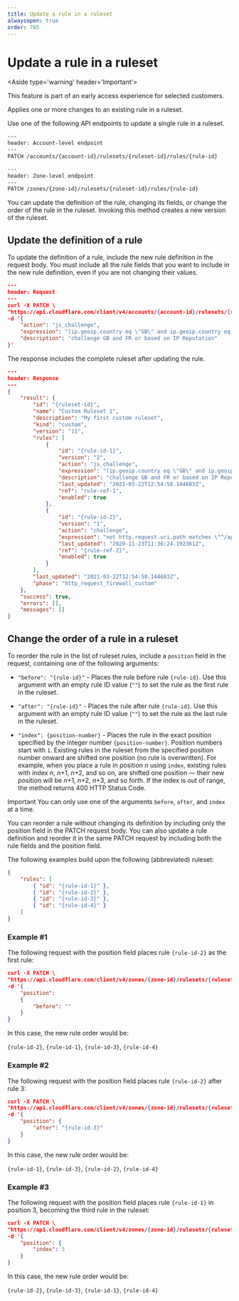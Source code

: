 ```yaml
---
title: Update a rule in a ruleset
alwaysopen: true
order: 785
---
```


# Update a rule in a ruleset

<Aside type='warning' header='Important'>

This feature is part of an early access experience for selected customers.

</Aside>

Applies one or more changes to an existing rule in a ruleset.

Use one of the following API endpoints to update a single rule in a ruleset.

```bash
---
header: Account-level endpoint
---
PATCH /accounts/{account-id}/rulesets/{ruleset-id}/rules/{rule-id}
```

```bash
---
header: Zone-level endpoint
---
PATCH /zones/{zone-id}/rulesets/{ruleset-id}/rules/{rule-id}
```

You can update the definition of the rule, changing its fields, or change the order of the rule in the ruleset. Invoking this method creates a new version of the ruleset.

## Update the definition of a rule

To update the definition of a rule, include the new rule definition in the request body. You must include all the rule fields that you want to include in the new rule definition, even if you are not changing their values.

```json
---
header: Request
---
curl -X PATCH \
"https://api.cloudflare.com/client/v4/accounts/{account-id}/rulesets/{ruleset-id}/rules/{rule-id-1}" \
-d '{
    "action": "js_challenge",
    "expression": "(ip.geoip.country eq \"GB\" and ip.geoip.country eq \"FR\")  or cf.threat_score > 0",
    "description": "challenge GB and FR or based on IP Reputation"
}'

```

The response includes the complete ruleset after updating the rule.

```json
---
header: Response
---
{
    "result": {
        "id": "{ruleset-id}",
        "name": "Custom Ruleset 1",
        "description": "My first custom ruleset",
        "kind": "custom",
        "version": "11",
        "rules": [
            {
                "id": "{rule-id-1}",
                "version": "2",
                "action": "js_challenge",
                "expression": "(ip.geoip.country eq \"GB\" and ip.geoip.country eq \"FR\")  or cf.threat_score > 0",
                "description": "challenge GB and FR or based on IP Reputation",
                "last_updated": "2021-03-22T12:54:58.144683Z",
                "ref": "rule-ref-1",
                "enabled": true
            },
            {
                "id": "{rule-id-2}",
                "version": "1",
                "action": "challenge",
                "expression": "not http.request.uri.path matches \"^/api/.*$\"",
                "last_updated": "2020-11-23T11:36:24.192361Z",
                "ref": "{rule-ref-2}",
                "enabled": true
            }
        ],
        "last_updated": "2021-03-22T12:54:58.144683Z",
        "phase": "http_request_firewall_custom"
    },
    "success": true,
    "errors": [],
    "messages": []
}
```

## Change the order of a rule in a ruleset

To reorder the rule in the list of ruleset rules, include a `position` field in the request, containing one of the following arguments:

* `"before": "{rule-id}"` - Places the rule before rule `{rule-id}`. Use this argument with an empty rule ID value (`""`) to set the rule as the first rule in the ruleset.

* `"after": "{rule-id}"` - Places the rule after rule `{rule-id}`. Use this argument with an empty rule ID value (`""`) to set the rule as the last rule in the ruleset.

* `"index": {position-number}` - Places the rule in the exact position specified by the integer number `{position-number}`. Position numbers start with `1`. Existing rules in the ruleset from the specified position number onward are shifted one position (no rule is overwritten). For example, when you place a rule in position <var>n</var> using `index`, existing rules with index <var>n</var>, <var>n</var>+1, <var>n</var>+2, and so on, are shifted one position — their new position will be <var>n</var>+1, <var>n</var>+2, <var>n</var>+3, and so forth. If the index is out of range, the method returns 400 HTTP Status Code.

Important
You can only use one of the arguments `before`, `after`, and `index` at a time.

You can reorder a rule without changing its definition by including only the position field in the PATCH request body. You can also update a rule definition and reorder it in the same PATCH request by including both the rule fields and the position field.

The following examples build upon the following (abbreviated) ruleset:

```json
{
    "rules": [
        { "id": "{rule-id-1}" },
        { "id": "{rule-id-2}" },
        { "id": "{rule-id-3}" },
        { "id": "{rule-id-4}" }
    ]
}
```

### Example #1

The following request with the position field places rule `{rule-id-2}` as the first rule:

```json
curl -X PATCH \
"https://api.cloudflare.com/client/v4/zones/{zone-id}/rulesets/{ruleset-id}/rules/{rule-id-2}" \
-d '{
    "position": 
    {
        "before": ""
    }
}
```
In this case, the new rule order would be:

`{rule-id-2}`, `{rule-id-1}`, `{rule-id-3}`, `{rule-id-4}`

### Example #2

The following request with the position field places rule `{rule-id-2}` after rule 3:

```json
curl -X PATCH \
"https://api.cloudflare.com/client/v4/zones/{zone-id}/rulesets/{ruleset-id}/rules/{rule-id-2}" \
-d '{
    "position": {
        "after": "{rule-id-3}"
    }
}
```

In this case, the new rule order would be:

`{rule-id-1}`, `{rule-id-3}`, `{rule-id-2}`, `{rule-id-4}`

### Example #3

The following request with the position field places rule `{rule-id-1}` in position 3, becoming the third rule in the ruleset:

```json
curl -X PATCH \
"https://api.cloudflare.com/client/v4/zones/{zone-id}/rulesets/{ruleset-id}/rules/{rule-id-1}" \
-d '{
    "position": {
        "index": 3
    }
}
```

In this case, the new rule order would be:

`{rule-id-2}`, `{rule-id-3}`, `{rule-id-1}`, `{rule-id-4}`
